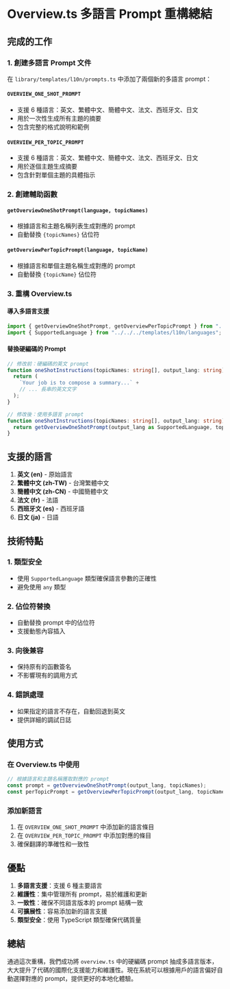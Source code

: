 # Overview.ts 多語言 Prompt 重構總結

## 完成的工作

### 1. 創建多語言 Prompt 文件

在 `library/templates/l10n/prompts.ts` 中添加了兩個新的多語言 prompt：

#### `OVERVIEW_ONE_SHOT_PROMPT`
- 支援 6 種語言：英文、繁體中文、簡體中文、法文、西班牙文、日文
- 用於一次性生成所有主題的摘要
- 包含完整的格式說明和範例

#### `OVERVIEW_PER_TOPIC_PROMPT`
- 支援 6 種語言：英文、繁體中文、簡體中文、法文、西班牙文、日文
- 用於逐個主題生成摘要
- 包含針對單個主題的具體指示

### 2. 創建輔助函數

#### `getOverviewOneShotPrompt(language, topicNames)`
- 根據語言和主題名稱列表生成對應的 prompt
- 自動替換 `{topicNames}` 佔位符

#### `getOverviewPerTopicPrompt(language, topicName)`
- 根據語言和單個主題名稱生成對應的 prompt
- 自動替換 `{topicName}` 佔位符

### 3. 重構 Overview.ts

#### 導入多語言支援
```typescript
import { getOverviewOneShotPrompt, getOverviewPerTopicPrompt } from "../../../templates/l10n/prompts";
import { SupportedLanguage } from "../../../templates/l10n/languages";
```

#### 替換硬編碼的 Prompt
```typescript
// 修改前：硬編碼的英文 prompt
function oneShotInstructions(topicNames: string[], output_lang: string) {
  return (
    `Your job is to compose a summary...` +
    // ... 長串的英文文字
  );
}

// 修改後：使用多語言 prompt
function oneShotInstructions(topicNames: string[], output_lang: string) {
  return getOverviewOneShotPrompt(output_lang as SupportedLanguage, topicNames);
}
```

## 支援的語言

1. **英文 (en)** - 原始語言
2. **繁體中文 (zh-TW)** - 台灣繁體中文
3. **簡體中文 (zh-CN)** - 中國簡體中文
4. **法文 (fr)** - 法語
5. **西班牙文 (es)** - 西班牙語
6. **日文 (ja)** - 日語

## 技術特點

### 1. 類型安全
- 使用 `SupportedLanguage` 類型確保語言參數的正確性
- 避免使用 `any` 類型

### 2. 佔位符替換
- 自動替換 prompt 中的佔位符
- 支援動態內容插入

### 3. 向後兼容
- 保持原有的函數簽名
- 不影響現有的調用方式

### 4. 錯誤處理
- 如果指定的語言不存在，自動回退到英文
- 提供詳細的調試日誌

## 使用方式

### 在 Overview.ts 中使用
```typescript
// 根據語言和主題名稱獲取對應的 prompt
const prompt = getOverviewOneShotPrompt(output_lang, topicNames);
const perTopicPrompt = getOverviewPerTopicPrompt(output_lang, topicName);
```

### 添加新語言
1. 在 `OVERVIEW_ONE_SHOT_PROMPT` 中添加新的語言條目
2. 在 `OVERVIEW_PER_TOPIC_PROMPT` 中添加對應的條目
3. 確保翻譯的準確性和一致性

## 優點

1. **多語言支援**：支援 6 種主要語言
2. **維護性**：集中管理所有 prompt，易於維護和更新
3. **一致性**：確保不同語言版本的 prompt 結構一致
4. **可擴展性**：容易添加新的語言支援
5. **類型安全**：使用 TypeScript 類型確保代碼質量

## 總結

通過這次重構，我們成功將 `overview.ts` 中的硬編碼 prompt 抽成多語言版本，大大提升了代碼的國際化支援能力和維護性。現在系統可以根據用戶的語言偏好自動選擇對應的 prompt，提供更好的本地化體驗。
